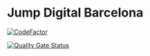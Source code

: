 # Jump Digital Barcelona

[![CodeFactor](https://www.codefactor.io/repository/github/rootchile/jumpdigitalbarcelona/badge)](https://www.codefactor.io/repository/github/rootchile/jumpdigitalbarcelona)

[![Quality Gate Status](https://sonarcloud.io/api/project_badges/measure?project=rootchile_jumpdigitalbarcelona&metric=alert_status)](https://sonarcloud.io/summary/new_code?id=rootchile_jumpdigitalbarcelona)